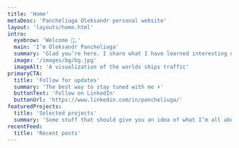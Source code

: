 ```yaml
---
title: 'Home'
metaDesc: 'Pancheliuga Oleksandr personal website'
layout: 'layouts/home.html'
intro:
  eyebrow: 'Welcome 👋,'
  main: 'I’m Oleksandr Pancheliuga'
  summary: 'Glad you’re here. I share what I have learned interesting during my journey with geospatial data and technology. Enjoy exploring!'
  image: '/images/bg/bg.jpg'
  imageAlt: 'A visualization of the worlds ships traffic'
primaryCTA:
  title: 'Follow for updates'
  summary: 'The best way to stay tuned with me ⬇️'
  buttonText: 'Follow on LinkedIn'
  buttonUrl: 'https://www.linkedin.com/in/pancheliuga/'
featuredProjects:
  title: 'Selected projects'
  summary: 'Some stuff that should give you an idea of what I’m all about.'
recentFeed:
  title: 'Recent posts'
---
```

